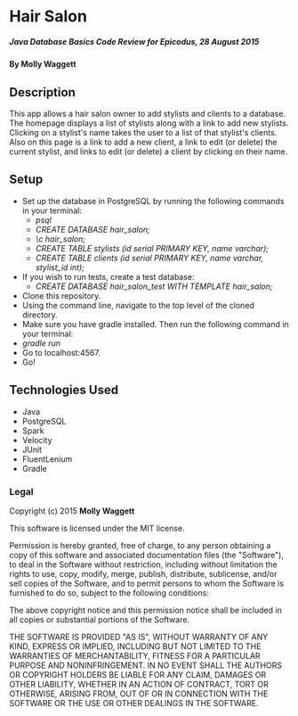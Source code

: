 # Hair Salon

##### _Java Database Basics Code Review for Epicodus, 28 August 2015_

#### By **Molly Waggett**

## Description

This app allows a hair salon owner to add stylists and clients to a database.
The homepage displays a list of stylists along with a link to add new stylists.
Clicking on a stylist's name takes the user to a list of that stylist's clients.
Also on this page is a link to add a new client, a link to edit (or delete) the
current stylist, and links to edit (or delete) a client by clicking on their name.

## Setup

* Set up the database in PostgreSQL by running the following commands in your terminal:
  * _psql_
  * _CREATE DATABASE hair_salon;_
  * _\c hair_salon;_
  * _CREATE TABLE stylists (id serial PRIMARY KEY, name varchar);_
  * _CREATE TABLE clients (id serial PRIMARY KEY, name varchar, stylist_id int);_
* If you wish to run tests, create a test database:
  * _CREATE DATABASE hair_salon_test WITH TEMPLATE hair_salon;_
* Clone this repository.
* Using the command line, navigate to the top level of the cloned directory.
* Make sure you have gradle installed. Then run the following command in your terminal:
* _gradle run_
* Go to localhost:4567.
* Go!

## Technologies Used

* Java
* PostgreSQL
* Spark
* Velocity
* JUnit
* FluentLenium
* Gradle

### Legal

Copyright (c) 2015 **Molly Waggett**

This software is licensed under the MIT license.

Permission is hereby granted, free of charge, to any person obtaining a copy
of this software and associated documentation files (the "Software"), to deal
in the Software without restriction, including without limitation the rights
to use, copy, modify, merge, publish, distribute, sublicense, and/or sell
copies of the Software, and to permit persons to whom the Software is
furnished to do so, subject to the following conditions:

The above copyright notice and this permission notice shall be included in
all copies or substantial portions of the Software.

THE SOFTWARE IS PROVIDED "AS IS", WITHOUT WARRANTY OF ANY KIND, EXPRESS OR
IMPLIED, INCLUDING BUT NOT LIMITED TO THE WARRANTIES OF MERCHANTABILITY,
FITNESS FOR A PARTICULAR PURPOSE AND NONINFRINGEMENT. IN NO EVENT SHALL THE
AUTHORS OR COPYRIGHT HOLDERS BE LIABLE FOR ANY CLAIM, DAMAGES OR OTHER
LIABILITY, WHETHER IN AN ACTION OF CONTRACT, TORT OR OTHERWISE, ARISING FROM,
OUT OF OR IN CONNECTION WITH THE SOFTWARE OR THE USE OR OTHER DEALINGS IN
THE SOFTWARE.
